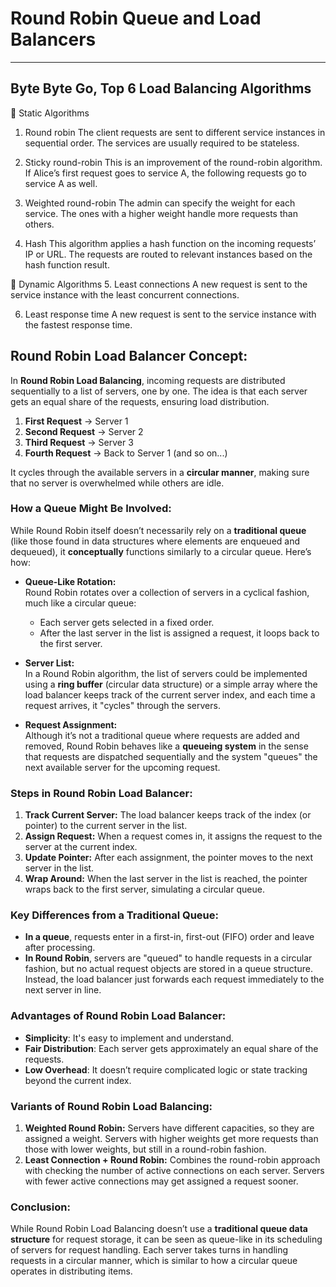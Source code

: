 # Round Robin Queue and Load Balancers

---

## Byte Byte Go, Top 6 Load Balancing Algorithms

🔹 Static Algorithms
1. Round robin
The client requests are sent to different service instances in sequential order. The services are usually required to be stateless.

2. Sticky round-robin
This is an improvement of the round-robin algorithm. If Alice’s first request goes to service A, the following requests go to service A as well.

3. Weighted round-robin
The admin can specify the weight for each service. The ones with a higher weight handle more requests than others.

4. Hash
This algorithm applies a hash function on the incoming requests’ IP or URL. The requests are routed to relevant instances based on the hash function result.

🔹 Dynamic Algorithms
5. Least connections
A new request is sent to the service instance with the least concurrent connections.

6. Least response time
A new request is sent to the service instance with the fastest response time.

## **Round Robin Load Balancer Concept:**
In **Round Robin Load Balancing**, incoming requests are distributed sequentially to a list of servers, one by one. The idea is that each server gets an equal share of the requests, ensuring load distribution.

1. **First Request** → Server 1
2. **Second Request** → Server 2
3. **Third Request** → Server 3
4. **Fourth Request** → Back to Server 1 (and so on...)

It cycles through the available servers in a **circular manner**, making sure that no server is overwhelmed while others are idle.

### **How a Queue Might Be Involved:**
While Round Robin itself doesn’t necessarily rely on a **traditional queue** (like those found in data structures where elements are enqueued and dequeued), it **conceptually** functions similarly to a circular queue. Here’s how:

- **Queue-Like Rotation:**  
  Round Robin rotates over a collection of servers in a cyclical fashion, much like a circular queue:
  - Each server gets selected in a fixed order.
  - After the last server in the list is assigned a request, it loops back to the first server.

- **Server List:**  
  In a Round Robin algorithm, the list of servers could be implemented using a **ring buffer** (circular data structure) or a simple array where the load balancer keeps track of the current server index, and each time a request arrives, it "cycles" through the servers.

- **Request Assignment:**  
  Although it’s not a traditional queue where requests are added and removed, Round Robin behaves like a **queueing system** in the sense that requests are dispatched sequentially and the system "queues" the next available server for the upcoming request.

### **Steps in Round Robin Load Balancer:**
1. **Track Current Server:** The load balancer keeps track of the index (or pointer) to the current server in the list.
2. **Assign Request:** When a request comes in, it assigns the request to the server at the current index.
3. **Update Pointer:** After each assignment, the pointer moves to the next server in the list.
4. **Wrap Around:** When the last server in the list is reached, the pointer wraps back to the first server, simulating a circular queue.

### **Key Differences from a Traditional Queue:**
- **In a queue**, requests enter in a first-in, first-out (FIFO) order and leave after processing.
- **In Round Robin**, servers are "queued" to handle requests in a circular fashion, but no actual request objects are stored in a queue structure. Instead, the load balancer just forwards each request immediately to the next server in line.

### **Advantages of Round Robin Load Balancer:**
- **Simplicity**: It's easy to implement and understand.
- **Fair Distribution**: Each server gets approximately an equal share of the requests.
- **Low Overhead**: It doesn’t require complicated logic or state tracking beyond the current index.

### **Variants of Round Robin Load Balancing:**
1. **Weighted Round Robin:** Servers have different capacities, so they are assigned a weight. Servers with higher weights get more requests than those with lower weights, but still in a round-robin fashion.
2. **Least Connection + Round Robin:** Combines the round-robin approach with checking the number of active connections on each server. Servers with fewer active connections may get assigned a request sooner.

### **Conclusion:**
While Round Robin Load Balancing doesn’t use a **traditional queue data structure** for request storage, it can be seen as queue-like in its scheduling of servers for request handling. Each server takes turns in handling requests in a circular manner, which is similar to how a circular queue operates in distributing items.
